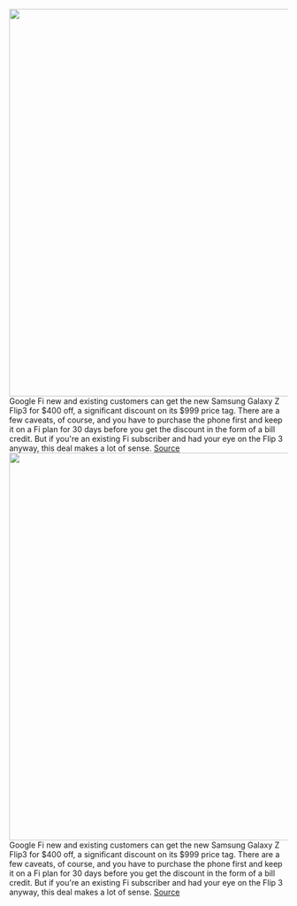 <img src='https://cdn.vox-cdn.com/thumbor/jXtO0Na_6VM3wzXJ4b_bQF5rhks=/0x0:2040x1360/1200x800/filters:focal(857x517:1183x843)/cdn.vox-cdn.com/uploads/chorus_image/image/69725176/cwelch_210809_4701_0003.0.jpg' width='700px' /><br/>
Google Fi new and existing customers can get the new Samsung Galaxy Z Flip3 for $400 off, a significant discount on its $999 price tag. There are a few caveats, of course, and you have to purchase the phone first and keep it on a Fi plan for 30 days before you get the discount in the form of a bill credit. But if you're an existing Fi subscriber and had your eye on the Flip 3 anyway, this deal makes a lot of sense.
<a href='https://www.theverge.com/2021/8/14/22624595/new-existing-google-fi-subscribers-400-dollars-off-samsung-galaxy-z-flip3'> Source <a/><img src='https://cdn.vox-cdn.com/thumbor/jXtO0Na_6VM3wzXJ4b_bQF5rhks=/0x0:2040x1360/1200x800/filters:focal(857x517:1183x843)/cdn.vox-cdn.com/uploads/chorus_image/image/69725176/cwelch_210809_4701_0003.0.jpg' width='700px' /><br/>
Google Fi new and existing customers can get the new Samsung Galaxy Z Flip3 for $400 off, a significant discount on its $999 price tag. There are a few caveats, of course, and you have to purchase the phone first and keep it on a Fi plan for 30 days before you get the discount in the form of a bill credit. But if you're an existing Fi subscriber and had your eye on the Flip 3 anyway, this deal makes a lot of sense.
<a href='https://www.theverge.com/2021/8/14/22624595/new-existing-google-fi-subscribers-400-dollars-off-samsung-galaxy-z-flip3'> Source <a/>